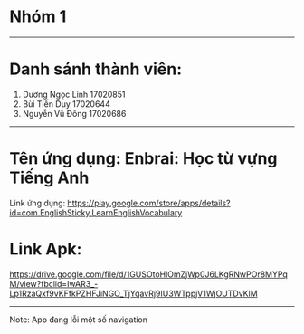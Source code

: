 # Nhóm 1
___
# Danh sánh thành viên: 
  1. Dương Ngọc Linh  17020851
  2. Bùi Tiến Duy     17020644
  3. Nguyễn Vũ Đông   17020686
___
# Tên ứng dụng: Enbrai: Học từ vựng Tiếng Anh
Link ứng dụng: https://play.google.com/store/apps/details?id=com.EnglishSticky.LearnEnglishVocabulary
# Link Apk:
https://drive.google.com/file/d/1GUSOtoHlOmZjWp0J6LKgRNwPOr8MYPqM/view?fbclid=IwAR3_-Lp1RzaQxf9vKFfkPZHFJiNGO_TjYqavRj9IU3WTppjV1WjOUTDvKlM
___
Note: App đang lỗi một số navigation

